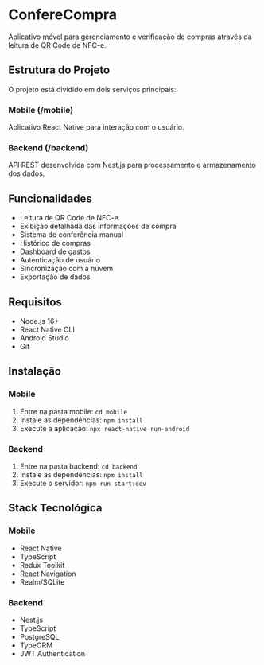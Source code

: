 # ConfereCompra

Aplicativo móvel para gerenciamento e verificação de compras através da leitura de QR Code de NFC-e.

## Estrutura do Projeto

O projeto está dividido em dois serviços principais:

### Mobile (/mobile)
Aplicativo React Native para interação com o usuário.

### Backend (/backend)
API REST desenvolvida com Nest.js para processamento e armazenamento dos dados.

## Funcionalidades

- Leitura de QR Code de NFC-e
- Exibição detalhada das informações de compra
- Sistema de conferência manual
- Histórico de compras
- Dashboard de gastos
- Autenticação de usuário
- Sincronização com a nuvem
- Exportação de dados

## Requisitos

- Node.js 16+
- React Native CLI
- Android Studio
- Git

## Instalação

### Mobile
1. Entre na pasta mobile:
```cd mobile```
2. Instale as dependências:
```npm install```
3. Execute a aplicação:
```npx react-native run-android```

### Backend
1. Entre na pasta backend:
```cd backend```
2. Instale as dependências:
```npm install```
3. Execute o servidor:
```npm run start:dev```

## Stack Tecnológica

### Mobile
- React Native
- TypeScript
- Redux Toolkit
- React Navigation
- Realm/SQLite

### Backend
- Nest.js
- TypeScript
- PostgreSQL
- TypeORM
- JWT Authentication
